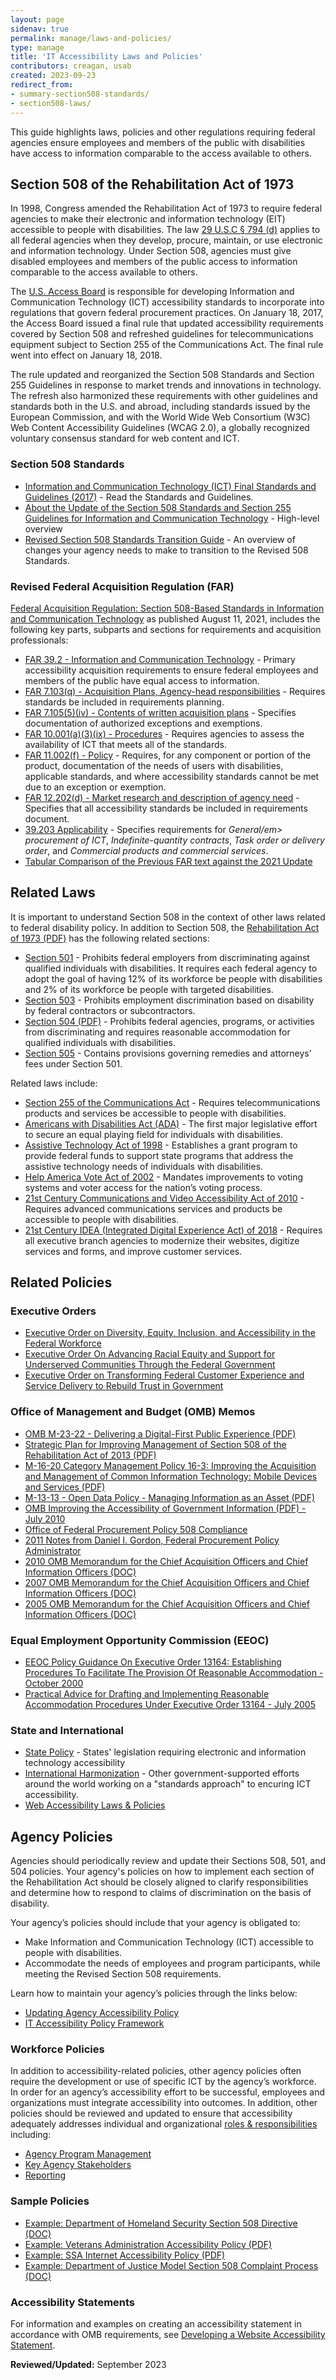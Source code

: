 ```yaml
---
layout: page
sidenav: true
permalink: manage/laws-and-policies/
type: manage
title: 'IT Accessibility Laws and Policies'
contributors: creagan, usab
created: 2023-09-23
redirect_from:
- summary-section508-standards/
- section508-laws/
---
```

This guide highlights laws, policies and other regulations requiring federal agencies ensure employees and members of the public with disabilities have access to information comparable to the access available to others.

## Section 508 of the Rehabilitation Act of 1973

In 1998, Congress amended the Rehabilitation Act of 1973 to require federal agencies to make their electronic and information technology (EIT) accessible to people with disabilities. The law <a href="https://www.govinfo.gov/content/pkg/USCODE-2011-title29/html/USCODE-2011-title29-chap16-subchapV-sec794d.htm" target="_blank" class="usa-link-external">29 U.S.C &sect; 794 (d)</a> applies to all federal agencies when they develop, procure, maintain, or use electronic and information technology. Under Section 508, agencies must give disabled employees and members of the public access to information comparable to the access available to others.

The <a href="https://www.access-board.gov/" target="_blank" class="usa-link--external">U.S. Access Board</a> is responsible for developing Information and Communication Technology (ICT) accessibility standards to incorporate into regulations that govern federal procurement practices. On January 18, 2017, the Access Board issued a final rule that updated accessibility requirements covered by Section 508 and refreshed guidelines for telecommunications equipment subject to Section 255 of the Communications Act. The final rule went into effect on January 18, 2018.

The rule updated and reorganized the Section 508 Standards and Section 255 Guidelines in response to market trends and innovations in technology. The refresh also harmonized these requirements with other guidelines and standards both in the U.S. and abroad, including standards issued by the European Commission, and with the World Wide Web Consortium (W3C) Web Content Accessibility Guidelines (WCAG 2.0), a globally recognized voluntary consensus standard for web content and ICT.

### Section 508 Standards

<ul>
  <li><a href="https://www.access-board.gov/ict/" target="_blank" class="usa-link--external text-top">Information and Communication Technology (ICT) Final Standards and Guidelines (2017)</a> - Read the Standards and Guidelines.</li>
  <li><a href="https://www.access-board.gov/guidelines-and-standards/communications-and-it/about-the-ict-refresh/overview-of-the-final-rule" target="_blank" class="usa-link--external text-top">About the Update of the Section 508 Standards and Section 255 Guidelines for Information and Communication Technology</a> - High-level overview</li>
  <li><a href="https://www.section508.gov/manage/laws-and-policies/quick-reference-guide" target="_blank" class="usa-link--external text-top">Revised Section 508 Standards Transition Guide</a> - An overview of changes your agency needs to make to transition to the Revised 508 Standards.</li>
</ul>

### Revised Federal Acquisition Regulation (FAR)

<a href="https://www.federalregister.gov/documents/2021/08/11/2021-16363/federal-acquisition-regulation-section-508-based-standards-in-information-and-communication" target="_blank" class="usa-link--external text-top">Federal Acquisition Regulation: Section 508-Based Standards in Information and Communication Technology</a> as published August 11, 2021, includes the following key parts, subparts and sections for requirements and acquisition professionals:

<ul>
  <li><a href="https://www.acquisition.gov/far/subpart-39.2" target="_blank" class="usa-link--external text-top">FAR 39.2 - Information and Communication Technology</a> - Primary accessibility acquisition requirements to ensure federal employees and members of the public have equal access to information.</li>
  <li><a href="https://www.acquisition.gov/far/part-7#FAR_7_103__d416e182" target="_blank" class="usa-link--external text-top">FAR 7.103(q) - Acquisition Plans, Agency-head responsibilities</a> - Requires standards be included in requirements planning.</li>
  <li><a href="https://www.acquisition.gov/far/part-7#FAR_7_105__d418e345" target="_blank" class="usa-link--external text-top">FAR 7.105(5)(iv) - Contents of written acquisition plans</a> - Specifies documentation of authorized exceptions and exemptions.</li>
  <li><a href="https://www.acquisition.gov/far/part-10#FAR_10_001__d653e163" target="_blank" class="usa-link--external text-top">FAR 10.001(a)(3)(ix) - Procedures</a> - Requires agencies to assess the availability of ICT that meets all of the standards.</li>
  <li><a href="https://www.acquisition.gov/far/part-11#FAR_11_002__d659e210" target="_blank" class="usa-link--external text-top">FAR 11.002(f) - Policy</a> - Requires, for any component or portion of the product, documentation of the needs of users with disabilities, applicable standards, and where accessibility standards cannot be met due to an exception or exemption.</li>
  <li><a href="https://www.acquisition.gov/far/part-12#FAR_12_202__d709e34" target="_blank" class="usa-link--external text-top">FAR 12.202(d) - Market research and description of agency need</a> - Specifies that all accessibility standards be included in requirements document.</li>
  <li><a href="https://www.acquisition.gov/far/part-39#FAR_39_203" target="_blank" class="usa-link--external text-top">39.203 Applicability</a> - Specifies requirements for <em>General/em> procurement of ICT</em>, <em>Indefinite-quantity contracts</em>, <em>Task order or delivery order</em>, and <em>Commercial products and commercial services</em>.</li>
  <li><a href="{{site.baseurl}}/manage/laws-and-policies/far-update-comparison">Tabular Comparison of the Previous FAR text against the 2021 Update</a></li>
</ul>

## Related Laws

It is important to understand Section 508 in the context of other laws related to federal disability policy. In addition to Section 508, the <a href="https://assets.section508.gov/files/rehabilitation-act-of-1973-amended-by-wioa.pdf" target="_blank" class="usa-link--external">Rehabilitation Act of 1973 (PDF)</a> has the following related sections:

<ul>
  <li><a href="http://www.eeoc.gov/laws/statutes/rehab.cfm" target="_blank" class="usa-link--external text-top">Section 501</a> - Prohibits federal employers from discriminating against qualified individuals with disabilities. It requires each federal agency to adopt the goal of having 12% of its workforce be people with disabilities and 2% of its workforce be people with targeted disabilities.</li>
  <li><a href="http://www.dol.gov/ofccp/regs/compliance/sec503.htm" target="_blank" class="usa-link--external text-top">Section 503</a> - Prohibits employment discrimination based on disability by federal contractors or subcontractors.</li>
  <li><a href="https://www.govinfo.gov/content/pkg/USCODE-2018-title29/pdf/USCODE-2018-title29-chap16-subchapV-sec794.pdf" target="_blank" class="usa-link--external text-top">Section 504 (PDF)</a> - Prohibits federal agencies, programs, or activities from discriminating and requires reasonable accommodation for qualified individuals with disabilities.</li>
  <li><a href="https://www.eeoc.gov/statutes/rehabilitation-act-1973#:~:text=Section%20501%20prohibits%20employment%20discrimination,and%20505%20follow%20these%20sections" target="_blank" class="usa-link--external text-top">Section 505</a> - Contains provisions governing remedies and attorneys' fees under Section 501.</li>
</ul>

Related laws include:

<ul>
  <li><a href="https://www.access-board.gov/ict/" target="_blank" class="usa-link--external text-top">Section 255 of the Communications Act</a> - Requires telecommunications products and services be accessible to people with disabilities.</li>
  <li><a href="http://www.ada.gov/pubs/ada.htm" target="_blank" class="usa-link--external text-top">Americans with Disabilities Act (ADA)</a> - The first major legislative effort to secure an equal playing field for individuals with disabilities.</li>
  <li><a href="https://www.congress.gov/bill/105th-congress/senate-bill/2432" target="_blank" class="usa-link--external text-top">Assistive Technology Act of 1998</a> - Establishes a grant program to provide federal funds to support state programs that address the assistive technology needs of individuals with disabilities.</li>
  <li><a href="http://www.eac.gov/about_the_eac/help_america_vote_act.aspx" target="_blank" class="usa-link--external text-top">Help America Vote Act of 2002</a> - Mandates improvements to voting systems and voter access for the nation’s voting process.</li>
  <li><a href="https://www.fcc.gov/guides/21st-century-communications-and-video-accessibility-act-2010" target="_blank" class="usa-link--external text-top">21st Century Communications and Video Accessibility Act of 2010</a> - Requires advanced communications services and products be accessible to people with disabilities.</li>
  <li><a href="https://www.congress.gov/bill/115th-congress/house-bill/5759/text" target="_blank" class="usa-link--external text-top">21st Century IDEA (Integrated Digital Experience Act) of 2018</a> - Requires all executive branch agencies to modernize their websites, digitize services and forms, and improve customer services.</li>
</ul>

## Related Policies

### Executive Orders

<ul>
  <li><a href="https://www.whitehouse.gov/briefing-room/presidential-actions/2021/06/25/executive-order-on-diversity-equity-inclusion-and-accessibility-in-the-federal-workforce/" target="_blank" class="usa-link--external text-top">Executive Order on Diversity, Equity, Inclusion, and Accessibility in the Federal Workforce</a></li>
  <li><a href="https://www.whitehouse.gov/briefing-room/presidential-actions/2021/01/20/executive-order-advancing-racial-equity-and-support-for-underserved-communities-through-the-federal-government/" target="_blank" class="usa-link--external text-top">Executive Order On Advancing Racial Equity and Support for Underserved Communities Through the Federal Government</a></li> 
  <li><a href="https://www.whitehouse.gov/briefing-room/presidential-actions/2021/12/13/executive-order-on-transforming-federal-customer-experience-and-service-delivery-to-rebuild-trust-in-government/" target="_blank" class="usa-link--external text-top">Executive Order on Transforming Federal Customer Experience and Service Delivery to Rebuild Trust in Government</a></li>
</ul>

### Office of Management and Budget (OMB) Memos

<ul>
  <li><a href="https://www.whitehouse.gov/wp-content/uploads/2023/09/M-23-22-Delivering-a-Digital-First-Public-Experience.pdf" target="_blank" class="usa-link--external text-top">OMB M-23-22 - Delivering a Digital-First Public Experience (PDF)</a></li>
  <li><a href="https://obamawhitehouse.archives.gov/sites/default/files/omb/procurement/memo/strategic-plan-508-compliance.pdf" target="_blank" class="usa-link--external text-top">Strategic Plan for Improving Management of Section 508 of the Rehabilitation Act of 2013 (PDF)</a></li>
  <!--<li><a href="https://www.whitehouse.gov/wp-content/uploads/legacy_drupal_files/omb/memoranda/2017/m-17-06.pdf" target="_blank" class="usa-link--external text-top">M-17-06 - Policies for Federal Agency Public Websites and Digital Services (PDF)</a></li>-->
  <li><a href="https://obamawhitehouse.archives.gov/sites/default/files/omb/memoranda/2016/m_16_20.pdf" target="_blank" class="usa-link--external text-top">M-16-20 Category Management Policy 16-3: Improving the Acquisition and Management of Common Information Technology: Mobile Devices and Services (PDF)</a></li>
  <li><a href="https://obamawhitehouse.archives.gov/sites/default/files/omb/memoranda/2013/m-13-13.pdf" target="_blank" class="usa-link--external text-top">M-13-13 - Open Data Policy - Managing Information as an Asset (PDF)</a></li>
  <li><a href="https://obamawhitehouse.archives.gov/sites/default/files/omb/assets/procurement_memo/improving_accessibility_gov_info_07192010.pdf" target="_blank" class="usa-link--external text-top">OMB Improving the Accessibility of Government Information (PDF) - July 2010</a></li>
  <li><a href="https://obamawhitehouse.archives.gov/omb/procurement_index_508/" target="_blank" class="usa-link--external text-top">Office of Federal Procurement Policy 508 Compliance</a></li>
  <li><a href="https://assets.section508.gov/files/ombNews_February_2011.doc" target="_blank" class="usa-link--external text-top">2011 Notes from Daniel I. Gordon, Federal Procurement Policy Administrator</a></li>
  <li><a href="https://assets.section508.gov/files/improving_accessibility_gov_info_07192010_5B1_5D.doc" target="_blank" class="usa-link--external text-top">2010 OMB Memorandum for the Chief Acquisition Officers and Chief Information Officers (DOC)</a></li>
  <li><a href="https://assets.section508.gov/files/2007_OMB_Memo_to_Agency_CAOs_and_CIOs.doc" target="_blank" class="usa-link--external text-top">2007 OMB Memorandum for the Chief Acquisition Officers and Chief Information Officers (DOC)</a></li>
  <li><a href="https://assets.section508.gov/files/Memo_Safavian-Evans.doc" target="_blank" class="usa-link--external text-top">2005 OMB Memorandum for the Chief Acquisition Officers and Chief Information Officers (DOC)</a></li>
</ul>

### Equal Employment Opportunity Commission (EEOC)

<ul>
  <li><a href="http://www.eeoc.gov/policy/docs/accommodation_procedures.html" target="_blank" class="usa-link--external text-top">EEOC Policy Guidance On Executive Order 13164: Establishing Procedures To Facilitate The Provision Of Reasonable Accommodation  - October 2000</a></li>
  <li><a href="https://www.eeoc.gov/laws/guidance/practical-advice-drafting-and-implementing-reasonable-accommodation-procedures-under" target="_blank" class="usa-link--external text-top">Practical Advice for Drafting and Implementing Reasonable Accommodation Procedures Under Executive Order 13164 - July 2005</a></li>
</ul>

### State and International

<ul>
  <li><a href="{{site.baseurl}}/manage/laws-and-policies/state">State Policy</a> - States' legislation requiring electronic and information technology accessibility</li>
  <li><a href="{{site.baseurl}}/manage/laws-and-policies/international">International Harmonization</a> - Other government-supported efforts around the world working on a "standards approach" to encuring ICT accessibility.</li>
  <li><a href="https://www.w3.org/WAI/policies/" target="_blank" class="usa-link--external text-top">Web Accessibility Laws & Policies</a></li>
</ul>

## Agency Policies

Agencies should periodically review and update their Sections 508, 501, and 504 policies. Your agency's policies on how to  implement each section of the Rehabilitation Act should be closely aligned to clarify responsibilities and determine how to respond to claims of discrimination on the basis of disability.

Your agency’s policies should include that your agency is obligated to:

  * Make Information and Communication Technology (ICT) accessible to people with disabilities.
  * Accommodate the needs of employees and program participants, while meeting the Revised Section 508 requirements.

Learn how to maintain your agency’s policies through the links below:

* [Updating Agency Accessibility Policy]({{base.siteurl}}/manage/laws-and-policies/update-agency-policies/)
* [IT Accessibility Policy Framework]({{base.siteurl}}/manage/policy-framework/introduction/)

### Workforce Policies

​​In addition to accessibility-related policies, other agency policies often require the development or use of specific ICT by the agency’s workforce. In order for an agency’s accessibility effort to be successful, employees and organizations must integrate accessibility into outcomes. In addition, other policies should be reviewed and updated to ensure that accessibility adequately addresses individual and organizational [roles & responsibilities]({{base.siteurl}}/manage/roles/) including:

* [Agency Program Management]({{site.baseurl}}/manage/roles/#management)
* [Key Agency Stakeholders]({{site.baseurl}}/manage/roles/#stakeholders)
* [Reporting]({{site.baseurl}}/manage/roles/#reporting)

### Sample Policies

<ul>
  <li><a href="https://assets.section508.gov/files/Directive_139.2_Final_10-28-2008.doc" target="_blank" class="usa-link--external text-top">Example: Department of Homeland Security Section 508 Directive (DOC)</a></li>
  <li><a href="https://assets.section508.gov/files/VA508Directive6221_12_2008.pdf" target="_blank" class="usa-link--external text-top">Example: Veterans Administration Accessibility Policy (PDF)</a></li>
  <li><a href="https://assets.section508.gov/files/SSA_Internet_Accessibility_Policy.pdf" target="_blank" class="usa-link--external text-top">Example: SSA Internet Accessibility Policy (PDF)</a></li>
  <li><a href="https://assets.section508.gov/files/DOJ%20Section%20508%20Model%20Complaint%20Process.doc" target="_blank" class="usa-link--external text-top">Example: Department of Justice Model Section 508 Complaint Process (DOC)</a></li>
</ul>

### Accessibility Statements

For information and examples on creating an accessibility statement in accordance with OMB requirements, see [Developing a Website Accessibility Statement][1].

**Reviewed/Updated:** September 2023

[1]: {{site.baseurl}}/manage/laws-and-policies/website-accessibility-statement/
